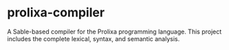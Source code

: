 # prolixa-compiler
A Sable-based compiler for the Prolixa programming language. This project includes the complete lexical, syntax, and semantic analysis.
